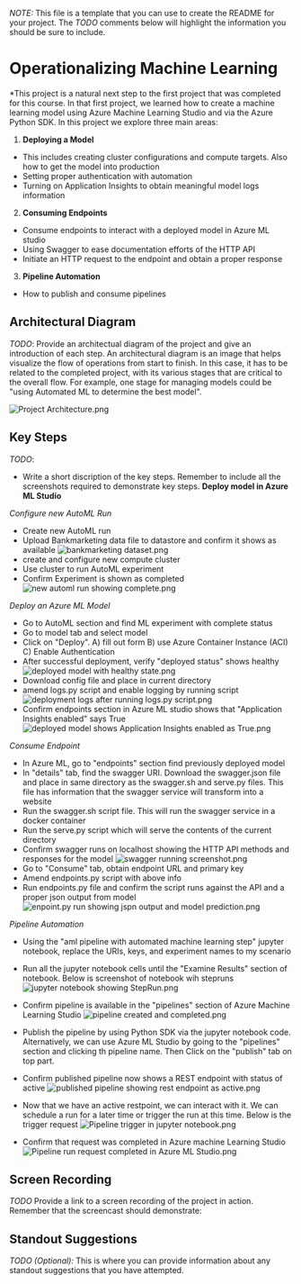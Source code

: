 *NOTE:* This file is a template that you can use to create the README for your project. The *TODO* comments below will highlight the information you should be sure to include.


# Operationalizing Machine Learning

*This project is a natural next step to the first project that was completed for this course.  In that first project, we learned
how to create a machine learning model using Azure Machine Learning Studio and via the Azure Python SDK. 
In this project we explore three main areas:
1) **Deploying a Model**
 - This includes creating cluster configurations and compute targets. Also how to get the model into production
 - Setting proper authentication with automation
 - Turning on Application Insights to obtain meaningful model logs information
2) **Consuming Endpoints**
 - Consume endpoints to interact with a deployed model in Azure ML studio
 - Using Swagger to ease documentation efforts of the HTTP API
 - Initiate an HTTP request to the endpoint and obtain a proper response
3) **Pipeline Automation**
 - How to publish and consume pipelines


## Architectural Diagram
*TODO*: Provide an architectual diagram of the project and give an introduction of each step. An architectural diagram is an image that helps visualize the flow of operations from start to finish. In this case, it has to be related to the completed project, with its various stages that are critical to the overall flow. For example, one stage for managing models could be "using Automated ML to determine the best model". 

![Project Architecture.png](Project%20Architecture.png)

## Key Steps
*TODO*: 
* Write a short discription of the key steps. Remember to include all the screenshots required to demonstrate key steps. 
**Deploy model in Azure ML Studio**

*Configure new AutoML Run*
 - Create new AutoML run
 - Upload Bankmarketing data file to datastore and confirm it shows as available
![bankmarketing dataset.png](..%2Fproject2screenshots%2FDeploy%20Model%2Fbankmarketing%20dataset.png)
 - create and configure new compute cluster
 - Use cluster to run AutoML experiment
 - Confirm Experiment is shown as completed
![new automl run showing complete.png](..%2Fproject2screenshots%2FDeploy%20Model%2Fnew%20automl%20run%20showing%20complete.png)

*Deploy an Azure ML Model*
- Go to AutoML section and find ML experiment with complete status
- Go to model tab and select model
- Click on "Deploy". A) fill out form B) use Azure Container Instance (ACI) C) Enable Authentication
- After successful deployment, verify "deployed status" shows healthy
![deployed model with healthy state.png](..%2Fproject2screenshots%2FDeploy%20Model%2Fdeployed%20model%20with%20healthy%20state.png)
- Download config file and place in current directory
- amend logs.py script and enable logging by running script
![deployment logs after running logs.py script.png](..%2Fproject2screenshots%2FDeploy%20Model%2Fdeployment%20logs%20after%20running%20logs.py%20script.png)
- Confirm endpoints section in Azure ML studio shows that "Application Insights enabled" says True
![deployed model shows Application Insights enabled as True.png](..%2Fproject2screenshots%2FDeploy%20Model%2Fdeployed%20model%20shows%20Application%20Insights%20enabled%20as%20True.png)

*Consume Endpoint*
- In Azure ML, go to "endpoints" section find previously deployed model
- In "details" tab, find the swagger URI.  Download the swagger.json file and place in same directory as the swagger.sh
and serve.py files. This file has information that the swagger service will transform into a website
- Run the swagger.sh script file.  This will run the swagger service in a docker container
- Run the serve.py script which will serve the contents of the current directory
- Confirm swagger runs on localhost showing the HTTP API methods and responses for the model
![swagger running screenshot.png](..%2Fproject2screenshots%2FDeploy%20Model%2Fswagger%20running%20screenshot.png)
- Go to "Consume" tab, obtain endpoint URL and primary key
- Amend endpoints.py script with above info
- Run endpoints.py file and confirm the script runs against the API and a proper json output from model
![enpoint.py run showing jspn output and model prediction.png](..%2Fproject2screenshots%2FDeploy%20Model%2Fenpoint.py%20run%20showing%20jspn%20output%20and%20model%20prediction.png)

*Pipeline Automation*
- Using the "aml pipeline with automated machine learning step" jupyter notebook, replace the URIs, keys, and experiment
names to my scenario
- Run all the jupyter notebook cells until the "Examine Results" section of notebook. Below is screenshot of notebook
wih stepruns
![jupyter notebook showing StepRun.png](..%2Fproject2screenshots%2FPublish%20an%20ML%20Pipeline%2Fjupyter%20notebook%20showing%20StepRun.png) 
- Confirm pipeline is available in the "pipelines" section of Azure Machine Learning Studio
![pipeline created and completed.png](..%2Fproject2screenshots%2FPublish%20an%20ML%20Pipeline%2Fpipeline%20created%20and%20completed.png)
- Publish the pipeline by using Python SDK via the jupyter notebook code. Alternatively, we can use Azure ML Studio 
by going to the "pipelines" section and clicking th pipeline name. Then Click on the "publish" tab on top part.
- Confirm published pipeline now shows a REST endpoint with status of active
![published pipeline showing rest endpoint as active.png](..%2Fproject2screenshots%2FPublish%20an%20ML%20Pipeline%2Fpublished%20pipeline%20showing%20rest%20endpoint%20as%20active.png)

- Now that we have an active restpoint, we can interact with it.  We can schedule a run for a later time or trigger the
run at this time. Below is the trigger request 
![Pipeline trigger in  jupyter notebook.png](..%2Fproject2screenshots%2FPublish%20an%20ML%20Pipeline%2FPipeline%20trigger%20in%20%20jupyter%20notebook.png)

- Confirm that request was completed in Azure machine Learning Studio
![Pipeline run request completed in Azure ML Studio.png](..%2Fproject2screenshots%2FPublish%20an%20ML%20Pipeline%2FPipeline%20run%20request%20completed%20in%20Azure%20ML%20Studio.png)


## Screen Recording
*TODO* Provide a link to a screen recording of the project in action. Remember that the screencast should demonstrate:

## Standout Suggestions
*TODO (Optional):* This is where you can provide information about any standout suggestions that you have attempted.
